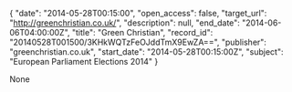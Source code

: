 {
  "date": "2014-05-28T00:15:00", 
  "open_access": false, 
  "target_url": "http://greenchristian.co.uk/", 
  "description": null, 
  "end_date": "2014-06-06T04:00:00Z", 
  "title": "Green Christian", 
  "record_id": "20140528T001500/3KHkWQTzFeOJddTmX9EwZA==", 
  "publisher": "greenchristian.co.uk", 
  "start_date": "2014-05-28T00:15:00Z", 
  "subject": "European Parliament Elections 2014"
}

None